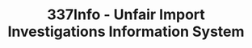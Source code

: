 ---
layout: default
bigquery: https://console.cloud.google.com/bigquery?p=patents-public-data&d=usitc_investigations&page=dataset&project=sheets-management-319211
citation: US International Trade Commission 337Info Unfair Import Investigations Information
  System
contributors: US International Trade Comission
cost: None
description: US International Trade Commission 337Info Unfair Import Investigations
  Information System contains data on investigations done under Section 337. Section
  337 declares the infringement of certain statutory intellectual property rights
  and other forms of unfair competition in import trade to be unlawful practices.
  Most Section 337 investigations involve allegations of patent or registered trademark
  infringement.
documentation: FAQ and tutorial available on the site
last_edit: Mon, 04 Apr 2022 19:10:40 GMT
location: https://pubapps2.usitc.gov/337external/
maintained_by: US International Trade Comission
schema_fields: '[''dateOfPublicationFrNotice'', ''issueDateOtherNonFinal'', ''targetDate'',
  ''reportingRequirements'', ''patentNumbers'', ''internalRemand'', ''title'', ''cafcAppeals'',
  ''teoIdIssueDate'', ''investigationNo'', ''patentNumber'', ''scheduledStartDateEvidHear'',
  ''investigationTermDate'', ''htsNumbers'', ''invUnfairAct'', ''publication_number'',
  ''teoReliefGranted'', ''docketNo'', ''respondent'', ''dateCreated'', ''teoProceedingInvolved'',
  ''gcAttorney'', ''markmanHearing'', ''dateComplaintFiled'', ''aljAssigned'', ''ouiiParticipation'',
  ''copyrightNumbers'', ''finalIdOnViolationIssue'', ''currentStatus'', ''trademarkNumbers'',
  ''id'', ''ouiiAttorney'', ''finalDetNoViolation'', ''lastUpdated'', ''endDateMarkmanHearing'',
  ''actualEndDateEvidHear'', ''teoIdDueDate'', ''investigationType'', ''finalIdOnViolationDue'',
  ''complainant'', ''finalDetViolation'', ''startDateMarkmanHearing'', ''currentActiveALJ'',
  ''actualStartDateEvidHear'', ''scheduledEndDateEvidHear'']'
shortname: unfair_import_investigations
tags:
- import
- legal
- trade
timeframe: 2008-2021 (prior to 2008 downloadable as a JSON file)
title: 337Info - Unfair Import Investigations Information System
uuid: 2721f5ec-e599-4890-9265-9706719fc71e
---